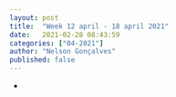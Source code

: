 ```yaml
---
layout: post
title:  "Week 12 april - 18 april 2021"
date:   2021-02-28 08:43:59
categories: ["04-2021"]
author: "Nelson Gonçalves"
published: false
---
```


*
